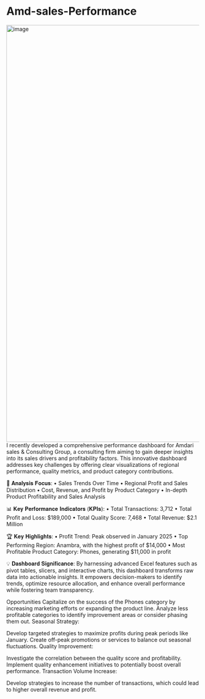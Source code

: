 # Amd-sales-Performance
<img width="1089" alt="image" src="https://github.com/user-attachments/assets/c39ccd88-0c64-4d42-98c1-4b48d95b46fa" />
I recently developed a comprehensive performance dashboard for Amdari sales & Consulting Group, a consulting firm aiming to gain deeper insights into its sales drivers and profitability factors. This innovative dashboard addresses key challenges by offering clear visualizations of regional performance, quality metrics, and product category contributions.

🎯 𝐀𝐧𝐚𝐥𝐲𝐬𝐢𝐬 𝐅𝐨𝐜𝐮𝐬:
• Sales Trends Over Time
• Regional Profit and Sales Distribution
• Cost, Revenue, and Profit by Product Category
• In-depth Product Profitability and Sales Analysis

📊 𝐊𝐞𝐲 𝐏𝐞𝐫𝐟𝐨𝐫𝐦𝐚𝐧𝐜𝐞 𝐈𝐧𝐝𝐢𝐜𝐚𝐭𝐨𝐫𝐬 (𝐊𝐏𝐈𝐬):
• Total Transactions: 3,712
• Total Profit and Loss: $189,000
• Total Quality Score: 7,468
• Total Revenue: $2.1 Million

🏆 𝐊𝐞𝐲 𝐇𝐢𝐠𝐡𝐥𝐢𝐠𝐡𝐭𝐬:
• Profit Trend: Peak observed in January 2025
• Top Performing Region: Anambra, with the highest profit of $14,000
• Most Profitable Product Category: Phones, generating $11,000 in profit

💡 𝐃𝐚𝐬𝐡𝐛𝐨𝐚𝐫𝐝 𝐒𝐢𝐠𝐧𝐢𝐟𝐢𝐜𝐚𝐧𝐜𝐞:
By harnessing advanced Excel features such as pivot tables, slicers, and interactive charts, this dashboard transforms raw data into actionable insights. It empowers decision-makers to identify trends, optimize resource allocation, and enhance overall performance while fostering team transparency.

Opportunities
Capitalize on the success of the Phones category by increasing marketing efforts or expanding the product line.
Analyze less profitable categories to identify improvement areas or consider phasing them out.
Seasonal Strategy:

Develop targeted strategies to maximize profits during peak periods like January.
Create off-peak promotions or services to balance out seasonal fluctuations.
Quality Improvement:

Investigate the correlation between the quality score and profitability.
Implement quality enhancement initiatives to potentially boost overall performance.
Transaction Volume Increase:

Develop strategies to increase the number of transactions, which could lead to higher overall revenue and profit.

